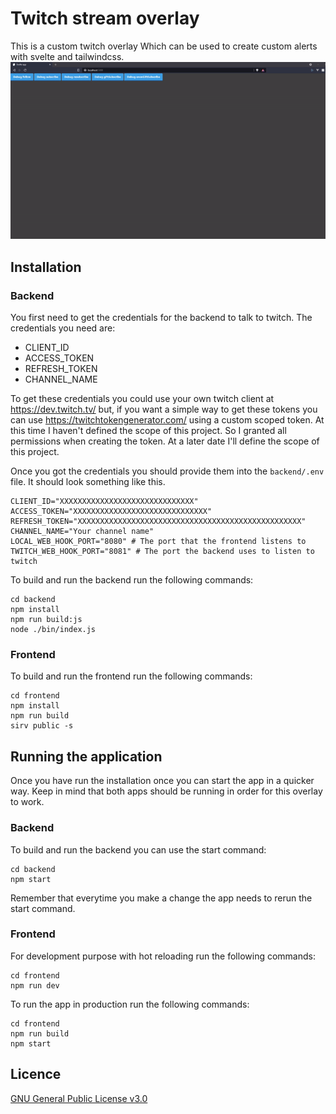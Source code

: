 # Twitch stream overlay
This is a custom twitch overlay Which can be used to create custom alerts with svelte and tailwindcss.
![OverlayExample](overlayExample.gif)

## Installation
### Backend
You first need to get the credentials for the backend to talk to twitch. The credentials you need are: 
- CLIENT_ID
- ACCESS_TOKEN
- REFRESH_TOKEN
- CHANNEL_NAME

To get these credentials you could use your own twitch client at https://dev.twitch.tv/ but, if you want a simple way to get these tokens you can use https://twitchtokengenerator.com/ using a custom scoped token. At this time I haven't defined the scope of this project. So I granted all permissions when creating the token. At a later date I'll define the scope of this project.

Once you got the credentials you should provide them into the `backend/.env` file. It should look something like this.
```dotenv
CLIENT_ID="XXXXXXXXXXXXXXXXXXXXXXXXXXXXXX"
ACCESS_TOKEN="XXXXXXXXXXXXXXXXXXXXXXXXXXXXXX"
REFRESH_TOKEN="XXXXXXXXXXXXXXXXXXXXXXXXXXXXXXXXXXXXXXXXXXXXXXXXXX"
CHANNEL_NAME="Your channel name"
LOCAL_WEB_HOOK_PORT="8080" # The port that the frontend listens to
TWITCH_WEB_HOOK_PORT="8081" # The port the backend uses to listen to twitch
```

To build and run the backend run the following commands:
```shell
cd backend
npm install
npm run build:js
node ./bin/index.js
```
### Frontend
To build and run the frontend run the following commands:
```shell
cd frontend
npm install
npm run build
sirv public -s
```

## Running the application
Once you have run the installation once you can start the app in a quicker way. Keep in mind that both apps should be running in order for this overlay to work.
### Backend 
To build and run the backend you can use the start command:
```shell
cd backend
npm start
```
Remember that everytime you make a change the app needs to rerun the start command.

### Frontend
For development purpose with hot reloading run the following commands:
```shell
cd frontend
npm run dev 
```

To run the app in production run the following commands:
```shell
cd frontend
npm run build
npm start
```

## Licence
[GNU General Public License v3.0](Licence)